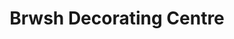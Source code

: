 ---
title: "Brwsh Decorating Centre"
url: /cardigan-aberteifi/brwsh-decorating-centre/
shop: Farben
---